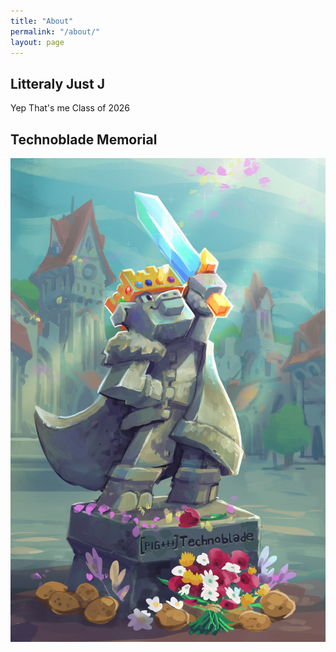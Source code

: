 ```yaml
---
title: "About"
permalink: "/about/"
layout: page
---
```


## Litteraly Just J




Yep That's me
Class of 2026


## Technoblade Memorial

![technoblade](/assets/FWi6mJWUIAArCEd.jpg)
